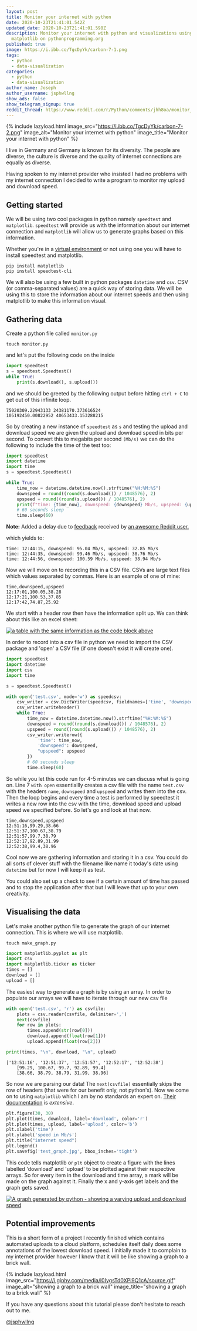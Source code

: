 ```yaml
---
layout: post
title: Monitor your internet with python
date: 2020-10-23T21:41:01.542Z
updated_date: 2020-10-23T21:41:01.598Z
description: Monitor your internet with python and visualizations using
  matplotlib on pythonprogramming.org
published: true
image: https://i.ibb.co/TgcDyYk/carbon-7-1.png
tags:
  - python
  - data-visualization
categories:
  - python
  - data-visualization
author_name: Joseph
author_username: jsphwllng
show_ads: false
show_telegram_signup: true
reddit_thread: https://www.reddit.com/r/Python/comments/jhh8oa/monitor_your_internet_with_python/
---
```

{% include lazyload.html image_src="https://i.ibb.co/TgcDyYk/carbon-7-2.png" image_alt="Monitor your internet with python" image_title="Monitor your internet with python" %}

I live in Germany and Germany is known for its diversity. The people are diverse, the culture is diverse and the quality of internet connections are equally as diverse.

Having spoken to my internet provider who insisted I had no problems with my internet connection I decided to write a program to monitor my upload and download speed.

## Getting started

We will be using two cool packages in python namely `speedtest` and `matplotlib`. `speedtest` will provide us with the information about our internet connection and `matplotlib` will allow us to generate graphs based on this information.

Whether you're in a [virtual environment](https://docs.python.org/3/tutorial/venv.html) or not using one you will have to install speedtest and matplotlib.

```shell
pip install matplotlib
pip install speedtest-cli
```

We will also be using a few built in python packages `datetime` and `csv`. CSV (or comma-separated values) are a quick way of storing data. We will be using this to store the information about our internet speeds and then using matplotlib to make this information visual.

## Gathering data

Create a python file called `monitor.py`

```shell
touch monitor.py
```

and let's put the following code on the inside

```python
import speedtest
s = speedtest.Speedtest()
while True:
    print(s.download(), s.upload())
```

and we should be greeted by the following output before hitting `ctrl + C` to get out of this infinite loop.

```shell
75020309.22943133 24381170.373616524
105192450.00822952 40653433.153288215
```

So by creating a new instance of `speedtest` as `s` and testing the upload and download speed we are given the upload and download speed in bits per second. To convert this to megabits per second `(Mb/s)` we can do the following to include the time of the test too:

```python
import speedtest
import datetime
import time
s = speedtest.Speedtest()

while True:
    time_now = datetime.datetime.now().strftime("%H:%M:%S")
    downspeed = round((round(s.download()) / 1048576), 2)
    upspeed = round((round(s.upload()) / 1048576), 2)
    print(f"time: {time_now}, downspeed: {downspeed} Mb/s, upspeed: {upspeed} Mb/s")
    # 60 seconds sleep
    time.sleep(60)
```

**Note:** Added a delay due to [feedback](https://www.reddit.com/r/Python/comments/jhh8oa/monitor_your_internet_with_python/) received by [an awesome Reddit user.](https://www.reddit.com/user/squidwardtentickles/)

which yields to:

```shell
time: 12:44:15, downspeed: 95.04 Mb/s, upspeed: 32.85 Mb/s
time: 12:44:35, downspeed: 99.46 Mb/s, upspeed: 38.76 Mb/s
time: 12:44:56, downspeed: 100.59 Mb/s, upspeed: 38.94 Mb/s
```

Now we will move on to recording this in a CSV file. CSVs are large text files which values separated by commas. Here is an example of one of mine:

```csv
time,downspeed,upspeed
12:17:01,100.05,38.28
12:17:21,100.53,37.85
12:17:42,74.87,25.92
```

We start with a header row then have the information split up. We can think about this like an excel sheet:

[![a table with the same information as the code block above](https://res.cloudinary.com/practicaldev/image/fetch/s--ekJiEGPQ--/c_limit%2Cf_auto%2Cfl_progressive%2Cq_auto%2Cw_880/https://dev-to-uploads.s3.amazonaws.com/i/upoqadpj8vh4se02u4om.png)](https://res.cloudinary.com/practicaldev/image/fetch/s--ekJiEGPQ--/c_limit%2Cf_auto%2Cfl_progressive%2Cq_auto%2Cw_880/https://dev-to-uploads.s3.amazonaws.com/i/upoqadpj8vh4se02u4om.png)

In order to record into a csv file in python we need to import the CSV package and 'open' a CSV file (if one doesn't exist it will create one).

```python
import speedtest
import datetime
import csv
import time

s = speedtest.Speedtest()

with open('test.csv', mode='w') as speedcsv:
    csv_writer = csv.DictWriter(speedcsv, fieldnames=['time', 'downspeed', 'upspeed'])
    csv_writer.writeheader()
    while True:
        time_now = datetime.datetime.now().strftime("%H:%M:%S")
        downspeed = round((round(s.download()) / 1048576), 2)
        upspeed = round((round(s.upload()) / 1048576), 2)
        csv_writer.writerow({
            'time': time_now,
            'downspeed': downspeed,
            "upspeed": upspeed
        })
        # 60 seconds sleep
        time.sleep(60)
```

So while you let this code run for 4-5 minutes we can discuss what is going on. Line 7 `with open` essentiallly creates a csv file with the name `test.csv` with the headers `name`, `downspeed` and `upspeed` and writes them into the csv. Then the loop begins and every time a test is performed by speedtest it writes a new row into the csv with the time, download speed and upload speed we specified before. So let's go and look at that now.

```csv
time,downspeed,upspeed
12:51:16,99.29,38.66
12:51:37,100.67,38.79
12:51:57,99.7,38.79
12:52:17,92.89,31.99
12:52:38,99.4,38.96
```

Cool now we are gathering information and storing it in a csv. You could do all sorts of clever stuff with the filename like name it today's date using `datetime` but for now I will keep it as test.

You could also set up a check to see if a certain amount of time has passed and to stop the application after that but I will leave that up to your own creativity.

## Visualising the data

Let's make another python file to generate the graph of our internet connection. This is where we will use matplotlib.

```shell
touch make_graph.py
```

```python
import matplotlib.pyplot as plt
import csv
import matplotlib.ticker as ticker
times = []
download = []
upload = []
```

The easiest way to generate a graph is by using an array. In order to populate our arrays we will have to iterate through our new csv file

```python
with open('test.csv', 'r') as csvfile:
    plots = csv.reader(csvfile, delimiter=',')
    next(csvfile)
    for row in plots:
        times.append(str(row[0]))
        download.append(float(row[1]))
        upload.append(float(row[2]))

print(times, "\n", download, "\n", upload)
```

```shell
['12:51:16', '12:51:37', '12:51:57', '12:52:17', '12:52:38']
    [99.29, 100.67, 99.7, 92.89, 99.4]
    [38.66, 38.79, 38.79, 31.99, 38.96]
```

So now we are parsing our data! The `next(csvfile)` essentially skips the row of headers (that were for our benefit only, not python's). Now we come on to using `matplotlib` which I am by no standards an expert on. [Their documentation](https://matplotlib.org) is _extensive_.

```python
plt.figure(30, 30)
plt.plot(times, download, label='download', color='r')
plt.plot(times, upload, label='upload', color='b')
plt.xlabel('time')
plt.ylabel('speed in Mb/s')
plt.title("internet speed")
plt.legend()
plt.savefig('test_graph.jpg', bbox_inches='tight')
```

This code tells matplotlib or `plt` object to create a figure with the lines labelled 'download' and 'upload' to be plotted against their respective arrays. So for every item in the download and time array, a mark will be made on the graph against it. Finally the x and y-axis get labels and the graph gets saved.

[![A graph generated by python - showing a varying upload and download speed](https://res.cloudinary.com/practicaldev/image/fetch/s--dpaMDQ21--/c_limit%2Cf_auto%2Cfl_progressive%2Cq_auto%2Cw_880/https://dev-to-uploads.s3.amazonaws.com/i/1n9w54gko2qcaqc4cadd.jpg)](https://res.cloudinary.com/practicaldev/image/fetch/s--dpaMDQ21--/c_limit%2Cf_auto%2Cfl_progressive%2Cq_auto%2Cw_880/https://dev-to-uploads.s3.amazonaws.com/i/1n9w54gko2qcaqc4cadd.jpg)

## Potential improvements

This is a short form of a project I recently finished which contains automated uploads to a cloud platform, schedules itself daily does some annotations of the lowest download speed. I initially made it to complain to my internet provider however I know that it will be like showing a graph to a brick wall.

{% include lazyload.html image_src="https://i.giphy.com/media/l0IygsTd0XPi9Q1cA/source.gif" image_alt="showing a graph to a brick wall" image_title="showing a graph to a brick wall" %}

If you have any questions about this tutorial please don't hesitate to reach out to me.

[@jsphwllng](https://twitter.com/jsphWllng)